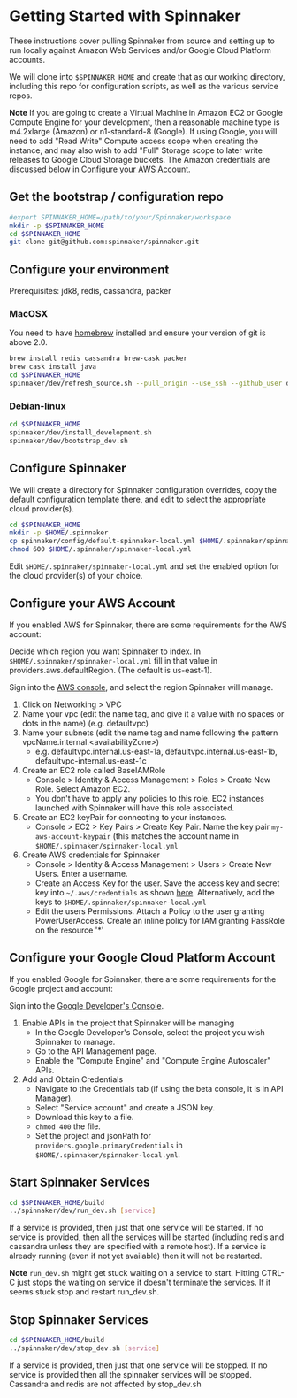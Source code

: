 # Getting Started with Spinnaker

These instructions cover pulling Spinnaker from source and setting up to run locally against Amazon Web Services and/or Google Cloud Platform accounts.

We will clone into `$SPINNAKER_HOME` and create that as our working directory, including this repo for configuration scripts, as well as the various
service repos.

**Note** If you are going to create a Virtual Machine in Amazon EC2 or
Google Compute Engine for your development, then a reasonable machine
type is m4.2xlarge (Amazon) or n1-standard-8 (Google). If using Google,
you will need to add "Read Write" Compute access scope when creating the
instance, and may also wish to add "Full" Storage scope to later write
releases to Google Cloud Storage buckets. The Amazon credentials are
discussed below in [Configure your AWS Account](#configure-your-aws-account).


## Get the bootstrap / configuration repo

````bash
#export SPINNAKER_HOME=/path/to/your/Spinnaker/workspace
mkdir -p $SPINNAKER_HOME
cd $SPINNAKER_HOME
git clone git@github.com:spinnaker/spinnaker.git
````

## Configure your environment
Prerequisites: jdk8, redis, cassandra, packer

### MacOSX

You need to have [homebrew](http://brew.sh/) installed and ensure your version of git is above 2.0.

````bash
brew install redis cassandra brew-cask packer
brew cask install java
cd $SPINNAKER_HOME
spinnaker/dev/refresh_source.sh --pull_origin --use_ssh --github_user default
````

### Debian-linux

````bash
cd $SPINNAKER_HOME
spinnaker/dev/install_development.sh
spinnaker/dev/bootstrap_dev.sh
````

## Configure Spinnaker

We will create a directory for Spinnaker configuration overrides, copy the default configuration template there, and edit to select
the appropriate cloud provider(s).

````bash
cd $SPINNAKER_HOME
mkdir -p $HOME/.spinnaker
cp spinnaker/config/default-spinnaker-local.yml $HOME/.spinnaker/spinnaker-local.yml
chmod 600 $HOME/.spinnaker/spinnaker-local.yml
````

Edit `$HOME/.spinnaker/spinnaker-local.yml` and set the enabled option for the cloud provider(s) of your choice.

## Configure your AWS Account

If you enabled AWS for Spinnaker, there are some requirements for the AWS account:

Decide which region you want Spinnaker to index. In `$HOME/.spinnaker/spinnaker-local.yml` fill in that value in providers.aws.defaultRegion. (The default is us-east-1).

Sign into the [AWS console](https://console.aws.amazon.com/), and select the region Spinnaker will manage.

1. Click on Networking > VPC
2. Name your vpc (edit the name tag, and give it a value with no spaces or dots in the name) (e.g. defaultvpc)
3. Name your subnets (edit the name tag and name following the pattern vpcName.internal.\<availabilityZone>)
    - e.g. defaultvpc.internal.us-east-1a, defaultvpc.internal.us-east-1b, defaultvpc-internal.us-east-1c
4. Create an EC2 role called BaseIAMRole
    - Console > Identity & Access Management > Roles > Create New Role. Select Amazon EC2.
    - You don't have to apply any policies to this role. EC2 instances launched with Spinnaker will have this role associated.
5. Create an EC2 keyPair for connecting to your instances.
    - Console > EC2 > Key Pairs > Create Key Pair. Name the key pair `my-aws-account-keypair` (this matches the account name in `$HOME/.spinnaker/spinnaker-local.yml`
6. Create AWS credentials for Spinnaker
    - Console > Identity & Access Management > Users > Create New Users. Enter a username.
    - Create an Access Key for the user. Save the access key and secret key into `~/.aws/credentials` as shown [here](http://docs.aws.amazon.com/cli/latest/userguide/cli-chap-getting-started.html#cli-config-files). Alternatively, add the keys to `$HOME/.spinnaker/spinnaker-local.yml`
    - Edit the users Permissions. Attach a Policy to the user granting PowerUserAccess. Create an inline policy for IAM granting PassRole on the resource '*'

## Configure your Google Cloud Platform Account

If you enabled Google for Spinnaker, there are some requirements for the Google
project and account:

Sign into the [Google Developer's Console](https://console.developers.google.com).

1. Enable APIs in the project that Spinnaker will be managing
   - In the Google Developer's Console, select the project you wish Spinnaker
     to manage.
   - Go to the API Management page.
   - Enable the "Compute Engine" and "Compute Engine Autoscaler" APIs.
2. Add and Obtain Credentials
   - Navigate to the Credentials tab (if using the beta console, it is in API Manager).
   - Select "Service account" and create a JSON key.
   - Download this key to a file.
   - `chmod 400` the file.
   - Set the project and jsonPath for `providers.google.primaryCredentials`
     in `$HOME/.spinnaker/spinnaker-local.yml`.


## Start Spinnaker Services

````bash
cd $SPINNAKER_HOME/build
../spinnaker/dev/run_dev.sh [service]
````

If a service is provided, then just that one service will be started.
If no service is provided, then all the services will be started
(including redis and cassandra unless they are specified with a remote host).
If a service is already running (even if not yet available) then it will
not be restarted.

**Note** `run_dev.sh` might get stuck waiting on a service to start. Hitting CTRL-C just stops the waiting on service it doesn't terminate the services. If it seems stuck
stop and restart run_dev.sh.

## Stop Spinnaker Services
````bash
cd $SPINNAKER_HOME/build
../spinnaker/dev/stop_dev.sh [service]
````

If a service is provided, then just that one service will be stopped.
If no service is provided then all the spinnaker services will be stopped.
Cassandra and redis are not affected by stop_dev.sh



